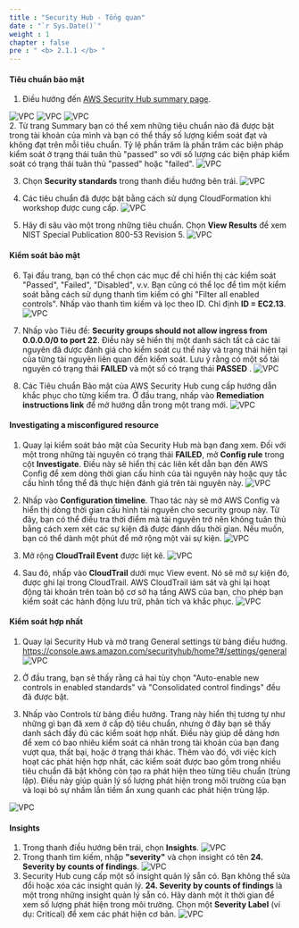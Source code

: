 ```yaml
---
title : "Security Hub - Tổng quan"
date : "`r Sys.Date()`"
weight : 1
chapter : false
pre : " <b> 2.1.1 </b> "
---
```



#### Tiêu chuẩn bảo mật
1. Điều hướng đến [AWS Security Hub summary page](https://console.aws.amazon.com/securityhub/home?#/summary).

![VPC](/images/2/2.1-AWS-Security-Hub/2.1.1-security-hub-overview/s1.png) 
![VPC](/images/2/2.1-AWS-Security-Hub/2.1.1-security-hub-overview/s1b.png)
![VPC](/images/2/2.1-AWS-Security-Hub/2.1.1-security-hub-overview/s1c.png)  
2. Từ trang Summary bạn có thể xem những tiêu chuẩn nào đã được bật trong tài khoản của mình và bạn có thể thấy số lượng kiểm soát đạt và không đạt trên mỗi tiêu chuẩn. Tỷ lệ phần trăm là phần trăm các biện pháp kiểm soát ở trạng thái tuân thủ "passed" so với số lượng các biện pháp kiểm soát có trạng thái tuân thủ "passed" hoặc "failed".
![VPC](/images/2/2.1-AWS-Security-Hub/2.1.1-security-hub-overview/s2.png)

3. Chọn **Security standards** trong thanh điều hướng bên trái.
![VPC](/images/2/2.1-AWS-Security-Hub/2.1.1-security-hub-overview/s3.png)

4. Các tiêu chuẩn đã được bật bằng cách sử dụng CloudFormation khi workshop được cung cấp.
![VPC](/images/2/2.1-AWS-Security-Hub/2.1.1-security-hub-overview/s4.png)

5. Hãy đi sâu vào một trong những tiêu chuẩn. Chọn **View Results** để xem NIST Special Publication 800-53 Revision 5.
![VPC](/images/2/2.1-AWS-Security-Hub/2.1.1-security-hub-overview/s5.png)

#### Kiểm soát bảo mật
6. Tại đầu trang, bạn có thể chọn các mục để chỉ hiển thị các kiểm soát "Passed", "Failed", "Disabled", v.v.  Bạn cũng có thể lọc để tìm một kiểm soát bằng cách sử dụng thanh tìm kiếm có ghi  "Filter all enabled controls". Nhấp vào thanh tìm kiếm và lọc theo ID. Chỉ định **ID = EC2.13**.
![VPC](/images/2/2.1-AWS-Security-Hub/2.1.1-security-hub-overview/s6.png)

7. Nhấp vào Tiêu đề: **Security groups should not allow ingress from 0.0.0.0/0 to port 22**.  Điều này sẽ hiển thị một danh sách tất cả các tài nguyên đã được đánh giá cho kiểm soát cụ thể này và trạng thái hiện tại của từng tài nguyên liên quan đến kiểm soát. Lưu ý rằng có một số tài nguyên có trạng thái **FAILED** và một số có trạng thái **PASSED** .
![VPC](/images/2/2.1-AWS-Security-Hub/2.1.1-security-hub-overview/s7.png)

8. Các Tiêu chuẩn Bảo mật của AWS Security Hub cung cấp hướng dẫn khắc phục cho từng kiểm tra. Ở đầu trang, nhấp vào **Remediation instructions link**  để mở hướng dẫn trong một trang mới.
![VPC](/images/2/2.1-AWS-Security-Hub/2.1.1-security-hub-overview/s8.png)

#### Investigating a misconfigured resource

1. Quay lại kiểm soát bảo mật của Security Hub mà bạn đang xem.  Đối với một trong những tài nguyên có trạng thái **FAILED**, mở  **Config rule** trong cột **Investigate**. Điều này sẽ hiển thị các liên kết dẫn bạn đến AWS Config để xem dòng thời gian cấu hình của tài nguyên này hoặc quy tắc cấu hình tổng thể đã thực hiện đánh giá trên tài nguyên này.
![VPC](/images/2/2.1-AWS-Security-Hub/2.1.1-security-hub-overview/s9.png)

2.  Nhấp vào **Configuration timeline**. Thao tác này sẽ mở AWS Config và hiển thị dòng thời gian cấu hình tài nguyên cho security group này. Từ đây, bạn có thể điều tra thời điểm mà tài nguyên trở nên không tuân thủ bằng cách xem xét các sự kiện đã được đánh dấu thời gian. Nếu muốn, bạn có thể dành một phút để mở rộng một vài sự kiện.
![VPC](/images/2/2.1-AWS-Security-Hub/2.1.1-security-hub-overview/s10.png)
3.  Mở rộng **CloudTrail Event** được liệt kê.
![VPC](/images/2/2.1-AWS-Security-Hub/2.1.1-security-hub-overview/s11.png)
4.  Sau đó, nhấp vào **CloudTrail** dưới mục View event. Nó sẽ mở sự kiện đó, được ghi lại trong CloudTrail. AWS CloudTrail iám sát và ghi lại hoạt động tài khoản trên toàn bộ cơ sở hạ tầng AWS của bạn, cho phép bạn kiểm soát các hành động lưu trữ, phân tích và khắc phục.
![VPC](/images/2/2.1-AWS-Security-Hub/2.1.1-security-hub-overview/s12.png)
#### Kiểm soát hợp nhất
1.  Quay lại Security Hub  và mở trang General settings từ bảng điều hướng. https://console.aws.amazon.com/securityhub/home?#/settings/general 
![VPC](/images/2/2.1-AWS-Security-Hub/2.1.1-security-hub-overview/s13.png)
2.   Ở đầu trang, bạn sẽ thấy rằng cả hai tùy chọn "Auto-enable new controls in enabled standards" và  "Consolidated control findings" đều đã được bật.

3.  Nhấp vào Controls từ bảng điều hướng. Trang này hiển thị tương tự như những gì bạn đã xem ở cấp độ tiêu chuẩn, nhưng ở đây bạn sẽ thấy danh sách đầy đủ các kiểm soát hợp nhất.  Điều này giúp dễ dàng hơn để xem có bao nhiêu kiểm soát cá nhân trong tài khoản của bạn đang vượt qua, thất bại, hoặc ở trạng thái khác. Thêm vào đó, với việc kích hoạt các phát hiện hợp nhất, các kiểm soát được bao gồm trong nhiều tiêu chuẩn đã bật không còn tạo ra phát hiện theo từng tiêu chuẩn (trùng lặp). Điều này giúp quản lý số lượng phát hiện trong môi trường của bạn và loại bỏ sự nhầm lẫn tiềm ẩn xung quanh các phát hiện trùng lặp.

![VPC](/images/2/2.1-AWS-Security-Hub/2.1.1-security-hub-overview/s15.png)

#### Insights
1. Trong thanh điều hướng bên trái, chọn **Insights**.
![VPC](/images/2/2.1-AWS-Security-Hub/2.1.1-security-hub-overview/s16.png)
2.  Trong thanh tìm kiếm, nhập **"severity"** và chọn insight có tên **24. Severity by counts of findings**.
![VPC](/images/2/2.1-AWS-Security-Hub/s17.png)
3.  Security Hub cung cấp một số insight quản lý sẵn có. Bạn không thể sửa đổi hoặc xóa các insight quản lý. **24. Severity by counts of findings** là một trong những insight quản lý sẵn có. Hãy dành một ít thời gian để xem số lượng phát hiện trong môi trường. Chọn một **Severity Label** (ví dụ: Critical) để xem các phát hiện cơ bản.
![VPC](/images/2/2.1-AWS-Security-Hub/s18.png)